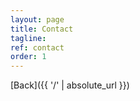 ```yaml
---
layout: page
title: Contact
tagline: 
ref: contact
order: 1
---
```



[Back]({{ '/' | absolute_url }})
